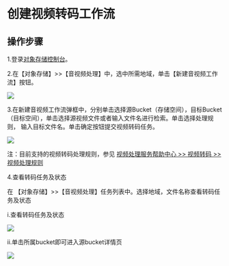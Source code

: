 # 创建视频转码工作流

## 操作步骤

1.登录[对象存储控制台](https://oss-console.jdcloud.com/storageFile)。

2.在【对象存储】>>【音视频处理】中，选中所需地域，单击【新建音视频工作流】按钮。

![](https://github.com/jdcloudcom/cn/blob/edit/image/Media-Processing-Service/MPS-002.png)

3.在新建音视频工作流弹框中，分别单击选择源Bucket（存储空间），目标Bucket（目标空间），单击选择源视频文件或者输入文件名进行检索。单击选择处理规则， 输入目标文件名。单击确定按钮提交视频转码任务。

![](https://github.com/jdcloudcom/cn/blob/edit/image/Media-Processing-Service/MPS-003.png)

注：目前支持的视频转码处理规则，参见 [视频处理服务帮助中心 >> 视频转码  >> 视频处理规则](../Operation-Guide/Video-Transcoding/Transcoding-Rules.md)

4.查看转码任务及状态

在 【对象存储】>>【音视频处理】任务列表中。选择地域，文件名称查看转码任务及状态

i.查看转码任务及状态

![](https://github.com/jdcloudcom/cn/blob/edit/image/Media-Processing-Service/MPS-004.png)

ii.单击所属bucket即可进入源bucket详情页


![](https://github.com/jdcloudcom/cn/blob/edit/image/Media-Processing-Service/MPS-005.png)
